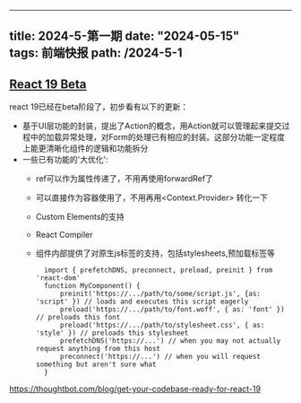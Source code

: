 <!--
 * @Author: sunhao12 sunhao12@kuaishou.com
 * @Date: 2024-04-17 10:08:46
 * @LastEditors: sunhao12 sunhao12@kuaishou.com
 * @LastEditTime: 2024-05-09 16:34:36
 * @FilePath: /blog/src/drafts/2024-5-1-前端快报.md
 * @Description: 这是默认设置,请设置`customMade`, 打开koroFileHeader查看配置 进行设置: https://github.com/OBKoro1/koro1FileHeader/wiki/%E9%85%8D%E7%BD%AE
-->
---
title: 2024-5-第一期
date: "2024-05-15"  
tags: 前端快报
path: /2024-5-1
---


## [React 19 Beta](https://react.dev/blog/2024/04/25/react-19)
react 19已经在beta阶段了，初步看有以下的更新：
* 基于UI层功能的封装，提出了Action的概念，用Action就可以管理起来提交过程中的加载异常处理，对Form的处理已有相应的封装。这部分功能一定程度上能更清晰化组件的逻辑和功能拆分
* 一些已有功能的'大优化':
    * ref可以作为属性传递了，不用再使用forwardRef了
    * <Context /> 可以直接作为容器使用了，不用再用<Context.Provider> 转化一下
    * Custom Elements的支持
    * React Compiler
    * 组件内部提供了对原生js标签的支持，包括stylesheets,预加载标签等

            import { prefetchDNS, preconnect, preload, preinit } from 'react-dom'
            function MyComponent() {
                preinit('https://.../path/to/some/script.js', {as: 'script' }) // loads and executes this script eagerly
                preload('https://.../path/to/font.woff', { as: 'font' }) // preloads this font
                preload('https://.../path/to/stylesheet.css', { as: 'style' }) // preloads this stylesheet
                prefetchDNS('https://...') // when you may not actually request anything from this host
                preconnect('https://...') // when you will request something but aren't sure what
            }
    

https://thoughtbot.com/blog/get-your-codebase-ready-for-react-19

